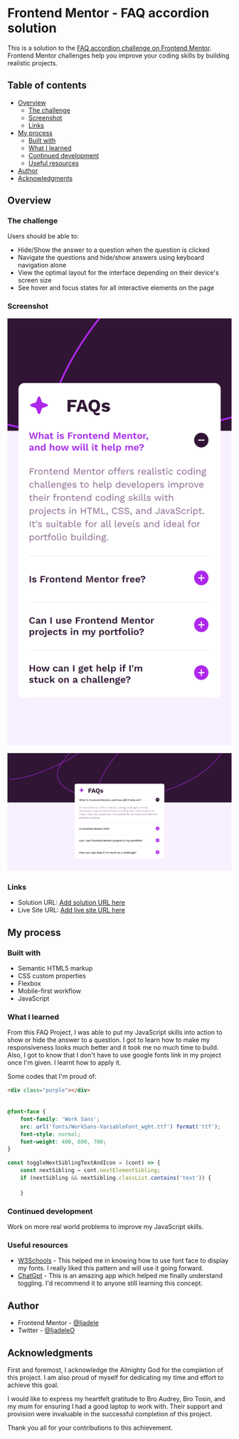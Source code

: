 # Frontend Mentor - FAQ accordion solution

This is a solution to the [FAQ accordion challenge on Frontend Mentor](https://www.frontendmentor.io/challenges/faq-accordion-wyfFdeBwBz). Frontend Mentor challenges help you improve your coding skills by building realistic projects. 

## Table of contents

- [Overview](#overview)
  - [The challenge](#the-challenge)
  - [Screenshot](#screenshot)
  - [Links](#links)
- [My process](#my-process)
  - [Built with](#built-with)
  - [What I learned](#what-i-learned)
  - [Continued development](#continued-development)
  - [Useful resources](#useful-resources)
- [Author](#author)
- [Acknowledgments](#acknowledgments)

## Overview

### The challenge

Users should be able to:

- Hide/Show the answer to a question when the question is clicked
- Navigate the questions and hide/show answers using keyboard navigation alone
- View the optimal layout for the interface depending on their device's screen size
- See hover and focus states for all interactive elements on the page

### Screenshot

![(mobile_screenshot.png)](images/mobile_screenshot.png)

![desktop_screenshot.png](images/desktop_screenshot.png)

### Links

- Solution URL: [Add solution URL here](https://your-solution-url.com)
- Live Site URL: [Add live site URL here](https://your-live-site-url.com)

## My process

### Built with

- Semantic HTML5 markup
- CSS custom properties
- Flexbox
- Mobile-first workflow
- JavaScript

### What I learned

From this FAQ Project, I was able to put my JavaScript skills into action to show or hide the answer to a question. I got to learn how to make my responsiveness looks much better and it took me no much time to build. Also, I got to know that I don't have to use google fonts link in my project once I'm given. I learnt how to apply it.

Some codes that I'm proud of:

```html
<div class="purple"></div>
```
```css

@font-face {
    font-family: 'Work Sans';
    src: url('fonts/WorkSans-VariableFont_wght.ttf') format('ttf');
    font-style: normal;
    font-weight: 400, 600, 700;  
}
```
```js
const toggleNextSiblingTextAndIcon = (cont) => {
    const nextSibling = cont.nextElementSibling;
    if (nextSibling && nextSibling.classList.contains('text')) {
        
    }
```

### Continued development

Work on more real world problems to improve my JavaScript skills.

### Useful resources

- [W3Schools](https://www.w3schools.com) - This helped me in knowing how to use font face to display my fonts. I really liked this pattern and will use it going forward.
- [ChatGpt](https://chatgpt.com) - This is an amazing app which helped me finally understand toggling. I'd recommend it to anyone still learning this concept.

## Author

- Frontend Mentor - [@Ijadele](https://www.frontendmentor.io/profile/Ijadele)
- Twitter - [@IjadeleO](https://www.twitter.com/IjadeleO)

## Acknowledgments

First and foremost, I acknowledge the Almighty God for the completion of this project. I am also proud of myself for dedicating my time and effort to achieve this goal.

I would like to express my heartfelt gratitude to Bro Audrey, Bro Tosin, and my mum for ensuring I had a good laptop to work with. Their support and provision were invaluable in the successful completion of this project.

Thank you all for your contributions to this achievement.